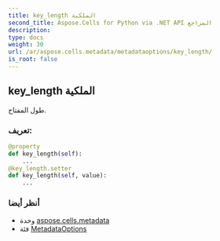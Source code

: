 ```yaml
---
title: key_length الملكية
second_title: Aspose.Cells for Python via .NET API المراجع
description:
type: docs
weight: 30
url: /ar/aspose.cells.metadata/metadataoptions/key_length/
is_root: false
---
```

##  key_length الملكية

طول المفتاح.
###  تعريف:
```python
@property
def key_length(self):
    ...
@key_length.setter
def key_length(self, value):
    ...
```

###  أنظر أيضا
* وحدة [aspose.cells.metadata](../../)
* فئة [MetadataOptions](/cells/python-net/ar/aspose.cells.metadata/metadataoptions)
